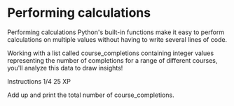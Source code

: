 # Performing calculations

Performing calculations
Python's built-in functions make it easy to perform calculations on multiple values without having to write several lines of code.

Working with a list called course_completions containing integer values representing the number of completions for a range of different courses, you'll analyze this data to draw insights!

Instructions 1/4
25 XP

Add up and print the total number of course_completions.